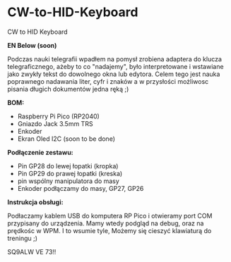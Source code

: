 # CW-to-HID-Keyboard
CW to HID Keyboard

**EN Below (soon)**

Podczas nauki telegrafii wpadłem na pomysł zrobiena adaptera do klucza telegraficznego, ażeby to co "nadajemy", było interpretowane i wstawiane jako zwykły tekst do dowolnego okna lub edytora.
Celem tego jest nauka poprawnego nadawania liter, cyfr i znaków a w przysłości możliwosc pisania długich dokumentów jedna ręką ;)

**BOM:**
- Raspberry Pi Pico (RP2040)
- Gniazdo Jack 3.5mm TRS
- Enkoder
- Ekran Oled I2C (soon to be done)

**Podłączenie zestawu:**
- Pin GP28 do lewej łopatki (kropka)
- Pin GP29 do prawej łopatki (kreska)
- pin wspólny manipulatora do masy
- Enkoder podłączamy do masy, GP27, GP26

**Instrukcja obsługi:**

Podłaczamy kablem USB do komputera RP Pico i otwieramy port COM przypisany do urządzenia. Mamy wtedy podgląd na debug, oraz na prędkośc w WPM. I to wsumie tyle, Możemy się cieszyć klawiaturą do treningu ;)

SQ9ALW VE 73!!
